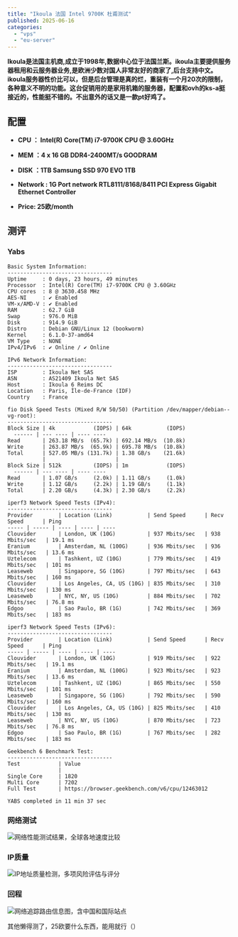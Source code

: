 ```yaml
---
title: "Ikoula 法国 Intel 9700K 杜甫测试"
published: 2025-06-16
categories: 
  - "vps"
  - "eu-server"
---
```


**Ikoula是法国主机商,成立于1998年,数据中心位于法国兰斯。ikoula主要提供服务器租用和云服务器业务,是欧洲少数对国人非常友好的商家了,后台支持中文。ikoula服务器性价比可以，但是后台管理是真的烂，重装有一个月20次的限制，各种意义不明的功能。这台促销用的是家用机箱的服务器，配置和ovh的ks-a挺接近的，性能挺不错的。不出意外的话又是一款pt好鸡了。**

## 配置

- **CPU ： Intel(R) Core(TM) i7-9700K CPU @ 3.60GHz**

- **MEM ：4 x 16 GB DDR4-2400MT/s GOODRAM**

- **DISK ：1TB Samsung SSD 970 EVO 1TB**

- **Network : 1G Port network RTL8111/8168/8411 PCI Express Gigabit Ethernet Controller**

- **Price: 25欧/month**

## 测评

### Yabs

```
Basic System Information:
---------------------------------
Uptime     : 0 days, 23 hours, 49 minutes
Processor  : Intel(R) Core(TM) i7-9700K CPU @ 3.60GHz
CPU cores  : 8 @ 3630.458 MHz
AES-NI     : ✔ Enabled
VM-x/AMD-V : ✔ Enabled
RAM        : 62.7 GiB
Swap       : 976.0 MiB
Disk       : 914.9 GiB
Distro     : Debian GNU/Linux 12 (bookworm)
Kernel     : 6.1.0-37-amd64
VM Type    : NONE
IPv4/IPv6  : ✔ Online / ✔ Online

IPv6 Network Information:
---------------------------------
ISP        : Ikoula Net SAS
ASN        : AS21409 Ikoula Net SAS
Host       : Ikoula 6 Reims DC
Location   : Paris, Île-de-France (IDF)
Country    : France

fio Disk Speed Tests (Mixed R/W 50/50) (Partition /dev/mapper/debian--vg-root):
---------------------------------
Block Size | 4k            (IOPS) | 64k           (IOPS)
  ------ | --- ---- | ---- ---- 
Read       | 263.18 MB/s  (65.7k) | 692.14 MB/s  (10.8k)
Write      | 263.87 MB/s  (65.9k) | 695.78 MB/s  (10.8k)
Total      | 527.05 MB/s (131.7k) | 1.38 GB/s    (21.6k)
           |                      |                     
Block Size | 512k          (IOPS) | 1m            (IOPS)
  ------ | --- ---- | ---- ---- 
Read       | 1.07 GB/s     (2.0k) | 1.11 GB/s     (1.0k)
Write      | 1.12 GB/s     (2.2k) | 1.19 GB/s     (1.1k)
Total      | 2.20 GB/s     (4.3k) | 2.30 GB/s     (2.2k)

iperf3 Network Speed Tests (IPv4):
---------------------------------
Provider        | Location (Link)           | Send Speed      | Recv Speed      | Ping           
----- | ----- | ---- | ---- | ---- 
Clouvider       | London, UK (10G)          | 937 Mbits/sec   | 938 Mbits/sec   | 19.1 ms        
Eranium         | Amsterdam, NL (100G)      | 936 Mbits/sec   | 936 Mbits/sec   | 13.6 ms        
Uztelecom       | Tashkent, UZ (10G)        | 779 Mbits/sec   | 419 Mbits/sec   | 101 ms         
Leaseweb        | Singapore, SG (10G)       | 797 Mbits/sec   | 643 Mbits/sec   | 160 ms         
Clouvider       | Los Angeles, CA, US (10G) | 835 Mbits/sec   | 310 Mbits/sec   | 130 ms         
Leaseweb        | NYC, NY, US (10G)         | 884 Mbits/sec   | 702 Mbits/sec   | 76.8 ms        
Edgoo           | Sao Paulo, BR (1G)        | 742 Mbits/sec   | 369 Mbits/sec   | 183 ms         

iperf3 Network Speed Tests (IPv6):
---------------------------------
Provider        | Location (Link)           | Send Speed      | Recv Speed      | Ping           
----- | ----- | ---- | ---- | ---- 
Clouvider       | London, UK (10G)          | 919 Mbits/sec   | 922 Mbits/sec   | 19.1 ms        
Eranium         | Amsterdam, NL (100G)      | 923 Mbits/sec   | 923 Mbits/sec   | 13.6 ms        
Uztelecom       | Tashkent, UZ (10G)        | 865 Mbits/sec   | 550 Mbits/sec   | 101 ms         
Leaseweb        | Singapore, SG (10G)       | 792 Mbits/sec   | 590 Mbits/sec   | 160 ms         
Clouvider       | Los Angeles, CA, US (10G) | 825 Mbits/sec   | 410 Mbits/sec   | 130 ms         
Leaseweb        | NYC, NY, US (10G)         | 870 Mbits/sec   | 723 Mbits/sec   | 76.8 ms        
Edgoo           | Sao Paulo, BR (1G)        | 767 Mbits/sec   | 282 Mbits/sec   | 183 ms         

Geekbench 6 Benchmark Test:
---------------------------------
Test            | Value                         
                |                               
Single Core     | 1820                          
Multi Core      | 7202                          
Full Test       | https://browser.geekbench.com/v6/cpu/12463012

YABS completed in 11 min 37 sec
```

### 网络测试

<picture>
    <source srcset="https://s3.catcat.blog/images/2025/06/image-17.avif" type="image/avif">
    <source srcset="https://s3.catcat.blog/images/2025/06/image-17.webp" type="image/webp">
    <img src="https://s3.catcat.blog/images/2025/06/image-17.jpg" alt="网络性能测试结果，全球各地速度比较" loading="lazy">
</picture>

### IP质量

<picture>
    <source srcset="https://s3.catcat.blog/images/2025/06/image-18.avif" type="image/avif">
    <source srcset="https://s3.catcat.blog/images/2025/06/image-18.webp" type="image/webp">
    <img src="https://s3.catcat.blog/images/2025/06/image-18.jpg" alt="IP地址质量检测，多项风险评估与评分" loading="lazy">
</picture>

### 回程

<picture>
    <source srcset="https://s3.catcat.blog/images/2025/06/image-19-scaled.avif" type="image/avif">
    <source srcset="https://s3.catcat.blog/images/2025/06/image-19-scaled.webp" type="image/webp">
    <img src="https://s3.catcat.blog/images/2025/06/image-19-scaled.jpg" alt="网络追踪路由信息图，含中国和国际站点" loading="lazy">
</picture>

其他懒得测了，25欧要什么东西，能用就行（）
